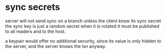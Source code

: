 
# sync secrets
server will not send sync on a branch unless the client know its sync secret
the sync key is just a random secret
when it is rotated it must be published to all readers and to the host.

a keypair would offer no additional security, since its value is only hidden to the server, and the server knows the lsn anyway.




